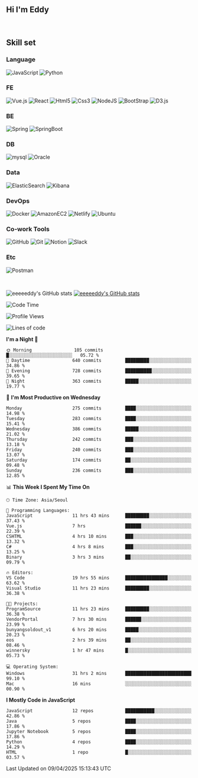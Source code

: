 ## Hi I'm Eddy
<br/>


<!--### Hi there 👋-->

## Skill set

### Language
![JavaScript](https://img.shields.io/badge/javascript-F7DF1E?style=for-the-badge&logo=javascript&logoColor=black)
![Python](https://img.shields.io/badge/Python-3776AB?style=for-the-badge&logo=Python&logoColor=white)

### FE
![Vue.js](https://img.shields.io/badge/vuejs-%2335495e.svg?style=for-the-badge&logo=vuedotjs&logoColor=%234FC08D)
![React](https://img.shields.io/badge/react-61DAFB?style=for-the-badge&logo=react&logoColor=black) 
![Html5](https://img.shields.io/badge/html5-E34F26?style=for-the-badge&logo=html5&logoColor=white)
![Css3](https://img.shields.io/badge/css-1572B6?style=for-the-badge&logo=css3&logoColor=white)
![NodeJS](https://img.shields.io/badge/node.js-339933?style=for-the-badge&logo=Node.js&logoColor=white)
![BootStrap](https://img.shields.io/badge/bootstrap-7952B3?style=for-the-badge&logo=bootstrap&logoColor=white)
![D3.js](https://img.shields.io/badge/D3.js-F9A03C?style=for-the-badge&logo=D3.js&logoColor=white)

### BE
![Spring](https://img.shields.io/badge/spring-6DB33F?style=for-the-badge&logo=spring&logoColor=white)
![SpringBoot](https://img.shields.io/badge/springboot-6DB33F?style=for-the-badge&logo=springboot&logoColor=white)

### DB
![mysql](https://img.shields.io/badge/mysql-4479A1?style=for-the-badge&logo=mysql&logoColor=white)
![Oracle](https://img.shields.io/badge/Oracle-F80000?style=for-the-badge&logo=oracle&logoColor=white)

### Data
![ElasticSearch](https://img.shields.io/badge/elasticsearch-005571?style=for-the-badge&logo=elasticsearch&logoColor=white)
![Kibana](https://img.shields.io/badge/Kibana-005571?style=for-the-badge&logo=Kibana&logoColor=white)

### DevOps
![Docker](https://img.shields.io/badge/docker-2496ED?style=for-the-badge&logo=docker&logoColor=white)
![AmazonEC2](https://img.shields.io/badge/amazonec2-FF9900?style=for-the-badge&logo=amazonec2&logoColor=white)
![Netlify](https://img.shields.io/badge/netlify-%23000000.svg?style=for-the-badge&logo=netlify&logoColor=#00C7B7)
![Ubuntu](https://img.shields.io/badge/Ubuntu-E95420?style=for-the-badge&logo=Ubuntu&logoColor=white)

### Co-work Tools
![GitHub](https://img.shields.io/badge/github-181717?style=for-the-badge&logo=github&logoColor=white)
![Git](https://img.shields.io/badge/git-F05032?style=for-the-badge&logo=git&logoColor=white)
![Notion](https://img.shields.io/badge/Notion-000000?style=for-the-badge&logo=Notion&logoColor=white)
![Slack](https://img.shields.io/badge/Slack-4A154B?style=for-the-badge&logo=Slack&logoColor=white)

### Etc
![Postman](https://img.shields.io/badge/postman-FF6C37?style=for-the-badge&logo=postman&logoColor=white)

<br>

![eeeeeddy's GitHub stats](https://github-readme-stats.vercel.app/api?username=eeeeeddy&show_icons=true&theme=radical)
[![eeeeeddy's GitHub stats](https://github-readme-stats.vercel.app/api/top-langs/?username=eeeeeddy&custom_title=My&nbsp;Language&hide=jupyter%20notebook&layout=compact&theme=radical&show_icons=true)](https://github.com/eeeeeddy/github-readme-stats)


<!--START_SECTION:waka-->
![Code Time](http://img.shields.io/badge/Code%20Time-945%20hrs%2040%20mins-blue)

![Profile Views](http://img.shields.io/badge/Profile%20Views-5-blue)

![Lines of code](https://img.shields.io/badge/From%20Hello%20World%20I%27ve%20Written-703.8%20thousand%20lines%20of%20code-blue)

**I'm a Night 🦉** 

```text
🌞 Morning                105 commits         █░░░░░░░░░░░░░░░░░░░░░░░░   05.72 % 
🌆 Daytime                640 commits         █████████░░░░░░░░░░░░░░░░   34.86 % 
🌃 Evening                728 commits         ██████████░░░░░░░░░░░░░░░   39.65 % 
🌙 Night                  363 commits         █████░░░░░░░░░░░░░░░░░░░░   19.77 % 
```
📅 **I'm Most Productive on Wednesday** 

```text
Monday                   275 commits         ████░░░░░░░░░░░░░░░░░░░░░   14.98 % 
Tuesday                  283 commits         ████░░░░░░░░░░░░░░░░░░░░░   15.41 % 
Wednesday                386 commits         █████░░░░░░░░░░░░░░░░░░░░   21.02 % 
Thursday                 242 commits         ███░░░░░░░░░░░░░░░░░░░░░░   13.18 % 
Friday                   240 commits         ███░░░░░░░░░░░░░░░░░░░░░░   13.07 % 
Saturday                 174 commits         ██░░░░░░░░░░░░░░░░░░░░░░░   09.48 % 
Sunday                   236 commits         ███░░░░░░░░░░░░░░░░░░░░░░   12.85 % 
```


📊 **This Week I Spent My Time On** 

```text
🕑︎ Time Zone: Asia/Seoul

💬 Programming Languages: 
JavaScript               11 hrs 43 mins      █████████░░░░░░░░░░░░░░░░   37.43 % 
Vue.js                   7 hrs               ██████░░░░░░░░░░░░░░░░░░░   22.39 % 
CSHTML                   4 hrs 10 mins       ███░░░░░░░░░░░░░░░░░░░░░░   13.32 % 
C#                       4 hrs 8 mins        ███░░░░░░░░░░░░░░░░░░░░░░   13.25 % 
Binary                   3 hrs 3 mins        ██░░░░░░░░░░░░░░░░░░░░░░░   09.79 % 

🔥 Editors: 
VS Code                  19 hrs 55 mins      ████████████████░░░░░░░░░   63.62 % 
Visual Studio            11 hrs 23 mins      █████████░░░░░░░░░░░░░░░░   36.38 % 

🐱‍💻 Projects: 
ProgramSource            11 hrs 23 mins      █████████░░░░░░░░░░░░░░░░   36.38 % 
VendorPortal             7 hrs 30 mins       ██████░░░░░░░░░░░░░░░░░░░   23.99 % 
bunyangsoldout_v1        6 hrs 20 mins       █████░░░░░░░░░░░░░░░░░░░░   20.23 % 
eos                      2 hrs 39 mins       ██░░░░░░░░░░░░░░░░░░░░░░░   08.46 % 
winnersky                1 hr 47 mins        █░░░░░░░░░░░░░░░░░░░░░░░░   05.73 % 

💻 Operating System: 
Windows                  31 hrs 2 mins       █████████████████████████   99.10 % 
Mac                      16 mins             ░░░░░░░░░░░░░░░░░░░░░░░░░   00.90 % 
```

**I Mostly Code in JavaScript** 

```text
JavaScript               12 repos            ███████████░░░░░░░░░░░░░░   42.86 % 
Java                     5 repos             ████░░░░░░░░░░░░░░░░░░░░░   17.86 % 
Jupyter Notebook         5 repos             ████░░░░░░░░░░░░░░░░░░░░░   17.86 % 
Python                   4 repos             ████░░░░░░░░░░░░░░░░░░░░░   14.29 % 
HTML                     1 repo              █░░░░░░░░░░░░░░░░░░░░░░░░   03.57 % 
```




 Last Updated on 09/04/2025 15:13:43 UTC
<!--END_SECTION:waka-->



<!--
**eeeeeddy/eeeeeddy** is a ✨ _special_ ✨ repository because its `README.md` (this file) appears on your GitHub profile.

Here are some ideas to get you started:

- 🔭 I’m currently working on ...
- 🌱 I’m currently learning ...
- 👯 I’m looking to collaborate on ...
- 🤔 I’m looking for help with ...
- 💬 Ask me about ...
- 📫 How to reach me: ...
- 😄 Pronouns: ...
- ⚡ Fun fact: ...
-->

